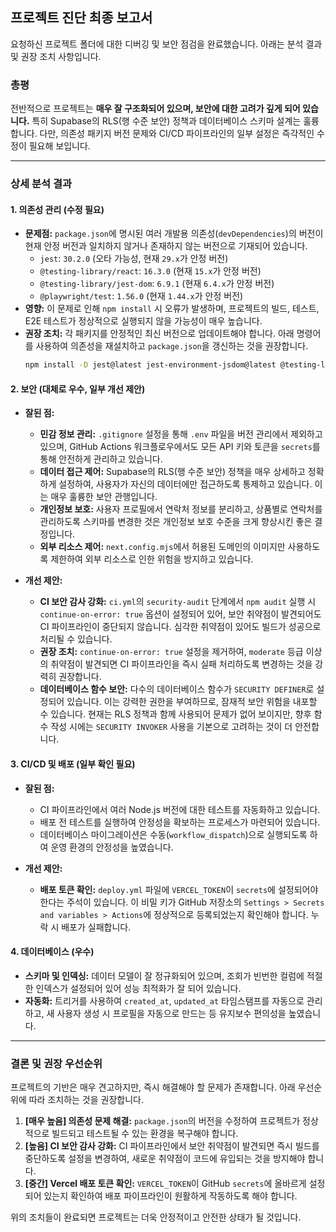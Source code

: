 ## 프로젝트 진단 최종 보고서

요청하신 프로젝트 폴더에 대한 디버깅 및 보안 점검을 완료했습니다. 아래는 분석 결과 및 권장 조치 사항입니다.

### **총평**

전반적으로 프로젝트는 **매우 잘 구조화되어 있으며, 보안에 대한 고려가 깊게 되어 있습니다.** 특히 Supabase의 RLS(행 수준 보안) 정책과 데이터베이스 스키마 설계는 훌륭합니다. 다만, 의존성 패키지 버전 문제와 CI/CD 파이프라인의 일부 설정은 즉각적인 수정이 필요해 보입니다.

---

### **상세 분석 결과**

#### 1. 의존성 관리 (수정 필요)

*   **문제점:** `package.json`에 명시된 여러 개발용 의존성(`devDependencies`)의 버전이 현재 안정 버전과 일치하지 않거나 존재하지 않는 버전으로 기재되어 있습니다.
    *   `jest`: `30.2.0` (오타 가능성, 현재 `29.x`가 안정 버전)
    *   `@testing-library/react`: `16.3.0` (현재 `15.x`가 안정 버전)
    *   `@testing-library/jest-dom`: `6.9.1` (현재 `6.4.x`가 안정 버전)
    *   `@playwright/test`: `1.56.0` (현재 `1.44.x`가 안정 버전)
*   **영향:** 이 문제로 인해 `npm install` 시 오류가 발생하며, 프로젝트의 빌드, 테스트, E2E 테스트가 정상적으로 실행되지 않을 가능성이 매우 높습니다.
*   **권장 조치:** 각 패키지를 안정적인 최신 버전으로 업데이트해야 합니다. 아래 명령어를 사용하여 의존성을 재설치하고 `package.json`을 갱신하는 것을 권장합니다.
    ```bash
    npm install -D jest@latest jest-environment-jsdom@latest @testing-library/react@latest @testing-library/jest-dom@latest @playwright/test@latest
    ```

#### 2. 보안 (대체로 우수, 일부 개선 제안)

*   **잘된 점:**
    *   **민감 정보 관리:** `.gitignore` 설정을 통해 `.env` 파일을 버전 관리에서 제외하고 있으며, GitHub Actions 워크플로우에서도 모든 API 키와 토큰을 `secrets`를 통해 안전하게 관리하고 있습니다.
    *   **데이터 접근 제어:** Supabase의 RLS(행 수준 보안) 정책을 매우 상세하고 정확하게 설정하여, 사용자가 자신의 데이터에만 접근하도록 통제하고 있습니다. 이는 매우 훌륭한 보안 관행입니다.
    *   **개인정보 보호:** 사용자 프로필에서 연락처 정보를 분리하고, 상품별로 연락처를 관리하도록 스키마를 변경한 것은 개인정보 보호 수준을 크게 향상시킨 좋은 결정입니다.
    *   **외부 리소스 제어:** `next.config.mjs`에서 허용된 도메인의 이미지만 사용하도록 제한하여 외부 리소스로 인한 위험을 방지하고 있습니다.

*   **개선 제안:**
    *   **CI 보안 감사 강화:** `ci.yml`의 `security-audit` 단계에서 `npm audit` 실행 시 `continue-on-error: true` 옵션이 설정되어 있어, 보안 취약점이 발견되어도 CI 파이프라인이 중단되지 않습니다. 심각한 취약점이 있어도 빌드가 성공으로 처리될 수 있습니다.
    *   **권장 조치:** `continue-on-error: true` 설정을 제거하여, `moderate` 등급 이상의 취약점이 발견되면 CI 파이프라인을 즉시 실패 처리하도록 변경하는 것을 강력히 권장합니다.
    *   **데이터베이스 함수 보안:** 다수의 데이터베이스 함수가 `SECURITY DEFINER`로 설정되어 있습니다. 이는 강력한 권한을 부여하므로, 잠재적 보안 위험을 내포할 수 있습니다. 현재는 RLS 정책과 함께 사용되어 문제가 없어 보이지만, 향후 함수 작성 시에는 `SECURITY INVOKER` 사용을 기본으로 고려하는 것이 더 안전합니다.

#### 3. CI/CD 및 배포 (일부 확인 필요)

*   **잘된 점:**
    *   CI 파이프라인에서 여러 Node.js 버전에 대한 테스트를 자동화하고 있습니다.
    *   배포 전 테스트를 실행하여 안정성을 확보하는 프로세스가 마련되어 있습니다.
    *   데이터베이스 마이그레이션은 수동(`workflow_dispatch`)으로 실행되도록 하여 운영 환경의 안정성을 높였습니다.

*   **개선 제안:**
    *   **배포 토큰 확인:** `deploy.yml` 파일에 `VERCEL_TOKEN`이 `secrets`에 설정되어야 한다는 주석이 있습니다. 이 비밀 키가 GitHub 저장소의 `Settings > Secrets and variables > Actions`에 정상적으로 등록되었는지 확인해야 합니다. 누락 시 배포가 실패합니다.

#### 4. 데이터베이스 (우수)

*   **스키마 및 인덱싱:** 데이터 모델이 잘 정규화되어 있으며, 조회가 빈번한 컬럼에 적절한 인덱스가 설정되어 있어 성능 최적화가 잘 되어 있습니다.
*   **자동화:** 트리거를 사용하여 `created_at`, `updated_at` 타임스탬프를 자동으로 관리하고, 새 사용자 생성 시 프로필을 자동으로 만드는 등 유지보수 편의성을 높였습니다.

---

### **결론 및 권장 우선순위**

프로젝트의 기반은 매우 견고하지만, 즉시 해결해야 할 문제가 존재합니다. 아래 우선순위에 따라 조치하는 것을 권장합니다.

1.  **[매우 높음] 의존성 문제 해결:** `package.json`의 버전을 수정하여 프로젝트가 정상적으로 빌드되고 테스트될 수 있는 환경을 복구해야 합니다.
2.  **[높음] CI 보안 감사 강화:** CI 파이프라인에서 보안 취약점이 발견되면 즉시 빌드를 중단하도록 설정을 변경하여, 새로운 취약점이 코드에 유입되는 것을 방지해야 합니다.
3.  **[중간] Vercel 배포 토큰 확인:** `VERCEL_TOKEN`이 GitHub `secrets`에 올바르게 설정되어 있는지 확인하여 배포 파이프라인이 원활하게 작동하도록 해야 합니다.

위의 조치들이 완료되면 프로젝트는 더욱 안정적이고 안전한 상태가 될 것입니다.